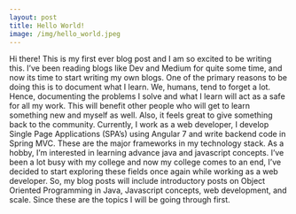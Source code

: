 ```yaml
---
layout: post
title: Hello World!
image: /img/hello_world.jpeg
---
```


Hi there! This is my first ever blog post and I am so excited to be writing this. I’ve been reading blogs like Dev and Medium for quite some time, and now its time to start writing my own blogs. One of the primary reasons to be doing this is to document what I learn.
We, humans, tend to forget a lot. Hence, documenting the problems I solve and what I learn will act as a safe for all my work. This will benefit other people who will get to learn something new and myself as well. Also, it feels great to give something back to the community.
Currently, I work as a web developer, I develop Single Page Applications (SPA’s) using Angular 7 and write backend code in Spring MVC. These are the major frameworks in my technology stack. As a hobby, I’m interested in learning advance java and javascript concepts. I’ve been a lot busy with my college and now my college comes to an end, I’ve decided to start exploring these fields once again while working as a web developer. So, my blog posts will include introductory posts on Object Oriented Programming in Java, Javascript concepts, web development, and scale. Since these are the topics I will be going through first.


